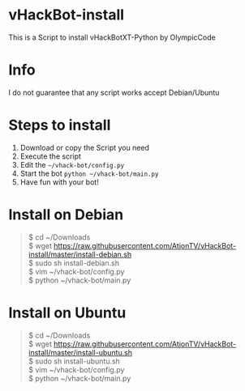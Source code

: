 # vHackBot-install
This is a Script to install vHackBotXT-Python by OlympicCode

# Info
I do not guarantee that any script works accept Debian/Ubuntu

# Steps to install
1. Download or copy the Script you need
2. Execute the script
3. Edit the `~/vhack-bot/config.py`
4. Start the bot `python ~/vhack-bot/main.py`
5. Have fun with your bot!

# Install on Debian
>$ cd ~/Downloads  
>$ wget https://raw.githubusercontent.com/AtjonTV/vHackBot-install/master/install-debian.sh  
>$ sudo sh install-debian.sh  
>$ vim ~/vhack-bot/config.py  
>$ python ~/vhack-bot/main.py

# Install on Ubuntu
>$ cd ~/Downloads  
>$ wget https://raw.githubusercontent.com/AtjonTV/vHackBot-install/master/install-ubuntu.sh  
>$ sudo sh install-ubuntu.sh  
>$ vim ~/vhack-bot/config.py  
>$ python ~/vhack-bot/main.py

